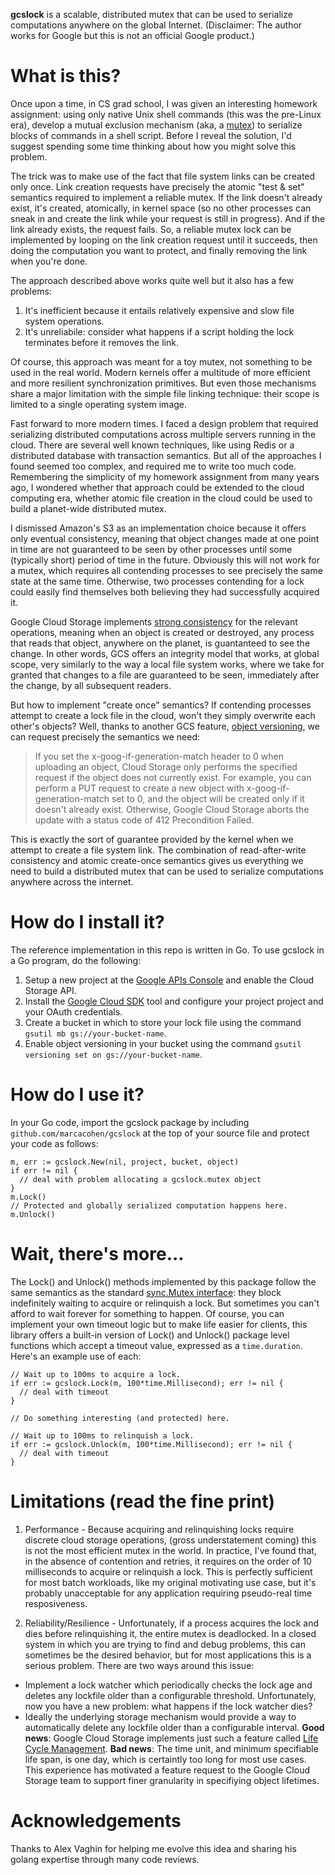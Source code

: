 
**gcslock** is a scalable, distributed mutex that can be used to serialize computations anywhere on the global Internet. (Disclaimer: The author works for Google but this is not an official Google product.)

# What is this?

Once upon a time, in CS grad school, I was given an interesting homework assignment: using only native Unix shell commands (this was the pre-Linux era), develop a mutual exclusion mechanism (aka, a [mutex](https://en.wikipedia.org/wiki/Mutual_exclusion)) to serialize blocks of commands in a shell script. Before I reveal the solution, I'd suggest spending some time thinking about how you might solve this problem.

The trick was to make use of the fact that file system links can be created only once. Link creation requests have precisely the atomic "test & set" semantics required to implement a reliable mutex. If the link doesn't already exist, it's created, atomically, in kernel space (so no other processes can sneak in and create the link while your request is still in progress). And if the link already exists, the request fails. So, a reliable mutex lock can be implemented by looping on the link creation request until it succeeds, then doing the computation you want to protect, and finally removing the link when you're done.

The approach described above works quite well but it also has a few problems:

1. It's inefficient because it entails relatively expensive and slow file system operations.
2. It's unreliabile: consider what happens if a script holding the lock terminates before it removes the link.

Of course, this approach was meant for a toy mutex, not something to be used in the real world. Modern kernels offer a multitude of more efficient and more resilient synchronization primitives. But even those mechanisms share a major limitation with the simple file linking technique: their scope is limited to a single operating system image.

Fast forward to more modern times. I faced a design problem that required serializing distributed computations across multiple servers running in the cloud. There are several well known techniques, like using Redis or a distributed database with transaction semantics. But all of the approaches I found seemed too complex, and required me to write too much code. Remembering the simplicity of my homework assignment from many years ago, I wondered whether that approach could be extended to the cloud computing era, whether atomic file creation in the cloud could be used to build a planet-wide distributed mutex.

I dismissed Amazon's S3 as an implementation choice because it offers only eventual consistency, meaning that object changes made at one point in time are not guaranteed to be seen by other processes until some (typically short) period of time in the future. Obviously this will not work for a mutex, which requires all contending processes to see precisely the same state at the same time. Otherwise, two processes contending for a lock could easily find themselves both believing they had successfully acquired it.

Google Cloud Storage implements [strong consistency](https://cloud.google.com/storage/docs/consistency) for the relevant operations, meaning when an object is created or destroyed, any process that reads that object, anywhere on the planet, is guantanteed to see the change. In other words, GCS offers an integrity model that works, at global scope, very similarly to the way a local file system works, where we take for granted that changes to a file are guaranteed to be seen, immediately after the change, by all subsequent readers.

But how to implement "create once" semantics? If contending processes attempt to create a lock file in the cloud, won't they simply overwrite each other's objects? Well, thanks to another GCS feature, [object versioning](https://cloud.google.com/storage/docs/object-versioning), we can request precisely the semantics we need:

> If you set the x-goog-if-generation-match header to 0 when uploading an object, Cloud Storage only performs the specified request if the object does not currently exist. For example, you can perform a PUT request to create a new object with x-goog-if-generation-match set to 0, and the object will be created only if it doesn't already exist. Otherwise, Google Cloud Storage aborts the update with a status code of 412 Precondition Failed.

This is exactly the sort of guarantee provided by the kernel when we attempt to create a file system link. The combination of read-after-write consistency and atomic create-once semantics gives us everything we need to build a distributed mutex that can be used to serialize computations anywhere across the internet.

# How do I install it?

The reference implementation in this repo is written in Go. To use gcslock in a Go program, do the following:

1. Setup a new project at the [Google APIs Console](https://console.developers.google.com) and enable the Cloud Storage API.
1. Install the [Google Cloud SDK](https://cloud.google.com/sdk/downloads) tool and configure your project project and your OAuth credentials.
1. Create a bucket in which to store your lock file using the command `gsutil mb gs://your-bucket-name`.
1. Enable object versioning in your bucket using the command `gsutil versioning set on gs://your-bucket-name`.

# How do I use it?

In your Go code, import the gcslock package by including `github.com/marcacohen/gcslock` at the top of your source file and protect your code as follows:

```
m, err := gcslock.New(nil, project, bucket, object)
if err != nil {
  // deal with problem allocating a gcslock.mutex object
}
m.Lock()
// Protected and globally serialized computation happens here.
m.Unlock()
```

# Wait, there's more...

The Lock() and Unlock() methods implemented by this package follow the same semantics as the standard [sync.Mutex interface](https://golang.org/pkg/sync/): they block indefinitely waiting to acquire or relinquish a lock. But sometimes you can't afford to wait forever for something to happen. Of course, you can implement your own timeout logic but to make life easier for clients, this library offers a built-in version of Lock() and Unlock() package level functions which accept a timeout value, expressed as a `time.duration`. Here's an example use of each:

```
// Wait up to 100ms to acquire a lock.
if err := gcslock.Lock(m, 100*time.Millisecond); err != nil {
  // deal with timeout
}

// Do something interesting (and protected) here.

// Wait up to 100ms to relinquish a lock.
if err := gcslock.Unlock(m, 100*time.Millisecond); err != nil {
  // deal with timeout
}
```

# Limitations (read the fine print)

1. Performance - Because acquiring and relinquishing locks require discrete cloud storage operations, (gross understatement coming) this is not the most efficient mutex in the world. In practice, I've found that, in the absence of contention and retries, it requires on the order of 10 milliseconds to acquire or relinquish a lock. This is perfectly sufficient for most batch workloads, like my original motivating use case, but it's probably unacceptable for any application requiring pseudo-real time resposiveness.

2. Reliability/Resilience - Unfortunately, if a process acquires the lock and dies before relinquishing it, the entire mutex is deadlocked. In a closed system in which you are trying to find and debug problems, this can sometimes be the desired behavior, but for most applications this is a serious problem. There are two ways around this issue:
  * Implement a lock watcher which periodically checks the lock age and deletes any lockfile older than a configurable threshold. Unfortunately, now you have a new problem: what happens if the lock watcher dies?
  * Ideally the underlying storage mechanism would provide a way to automatically delete any lockfile older than a configurable interval. **Good news**: Google Cloud Storage implements just such a feature called [Life Cycle Management](https://cloud.google.com/storage/docs/lifecycle). **Bad news**: The time unit, and minimum specifiable life span, is one day, which is certaintly too long for most use cases. This experience has motivated a feature request to the Google Cloud Storage team to support finer granularity in specifiying object lifetimes.

# Acknowledgements

Thanks to Alex Vaghin for helping me evolve this idea and sharing his golang expertise through many code reviews.
